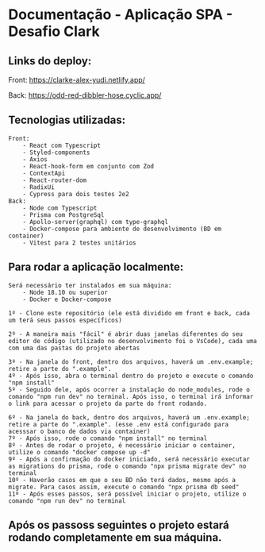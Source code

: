 # Documentação - Aplicação SPA - Desafio Clark

## Links do deploy:
Front: <https://clarke-alex-yudi.netlify.app/>

Back: <https://odd-red-dibbler-hose.cyclic.app/>

## Tecnologias utilizadas:
    Front: 
        - React com Typescript
        - Styled-components
        - Axios
        - React-hook-form em conjunto com Zod
        - ContextApi
        - React-router-dom
        - RadixUi
        - Cypress para dois testes 2e2
    Back:
        - Node com Typescript
        - Prisma com PostgreSql
        - Apollo-server(graphql) com type-graphql
        - Docker-compose para ambiente de desenvolvimento (BD em container)
        - Vitest para 2 testes unitários
        
## Para rodar a aplicação localmente:
    Será necessário ter instalados em sua máquina: 
        - Node 18.10 ou superior
        - Docker e Docker-compose
        
    1º - Clone este repositório (ele está dividido em front e back, cada um terá seus passos específicos)
    
    2º - A maneira mais "fácil" é abrir duas janelas diferentes do seu editor de código (utilizado no desenvolvimento foi o VsCode), cada uma com uma das pastas do projeto abertas
    
    3º - Na janela do front, dentro dos arquivos, haverá um .env.example; retire a parte do ".example". 
    4º - Após isso, abra o terminal dentro do projeto e execute o comando "npm install"
    5º - Seguido dele, após ocorrer a instalação do node_modules, rode o comando "npm run dev" no terminal. Após isso, o terminal irá informar o link para acessar o projeto da parte do front rodando.
    
    6º - Na janela do back, dentro dos arquivos, haverá um .env.example; retire a parte do ".example". (esse .env está configurado para acesssar o banco de dados via container)
    7º - Após isso, rode o comando "npm install" no terminal
    8º - Antes de rodar o projeto, é necessário iniciar o container, utilize o comando "docker compose up -d"
    9º - Após a confirmação do docker iniciado, será necessário executar as migrations do prisma, rode o comando "npx prisma migrate dev" no terminal
    10º - Haverão casos em que o seu BD não terá dados, mesmo após a migrate. Para casos assim, execute o comando "npx prisma db seed"
    11º - Após esses passos, será possível iniciar o projeto, utilize o comando "npm run dev" no terminal
    
## Após os passoss seguintes o projeto estará rodando completamente em sua máquina.
